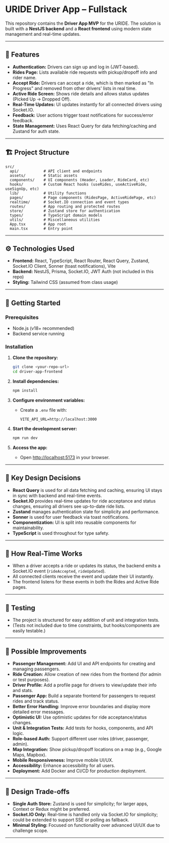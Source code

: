 # URIDE Driver App – Fullstack

This repository contains the **Driver App MVP** for the URIDE. The solution is built with a **NestJS backend** and a **React frontend** using modern state management and real-time updates.

---

## 🚗 Features

- **Authentication:** Drivers can sign up and log in (JWT-based).
- **Rides Page:** Lists available ride requests with pickup/dropoff info and rider name.
- **Accept Ride:** Drivers can accept a ride, which is then marked as "In Progress" and removed from other drivers' lists in real time.
- **Active Ride Screen:** Shows ride details and allows status updates (Picked Up → Dropped Off).
- **Real-Time Updates:** UI updates instantly for all connected drivers using Socket.IO.
- **Feedback:** User actions trigger toast notifications for success/error feedback.
- **State Management:** Uses React Query for data fetching/caching and Zustand for auth state.

---

## 🏗️ Project Structure

```
src/
  api/           # API client and endpoints
  assets/        # Static assets
  components/    # UI components (Header, Loader, RideCard, etc)
  hooks/         # Custom React hooks (useRides, useActiveRide, useSignUp, etc)
  lib/           # Utility functions
  pages/         # Page components (RidesPage, ActiveRidePage, etc)
  realtime/      # Socket.IO connection and event types
  routes/        # App routing and protected routes
  store/         # Zustand store for authentication
  types/         # TypeScript domain models
  utils/         # Miscellaneous utilities
  App.tsx        # App root
  main.tsx       # Entry point
```

---

## ⚙️ Technologies Used

- **Frontend:** React, TypeScript, React Router, React Query, Zustand, Socket.IO Client, Sonner (toast notifications), Vite
- **Backend:** NestJS, Prisma, Socket.IO, JWT Auth (not included in this repo)
- **Styling:** Tailwind CSS (assumed from class usage)

---

## 🚀 Getting Started

### Prerequisites

- Node.js (v18+ recommended)
- Backend service running

### Installation

1. **Clone the repository:**

   ```bash
   git clone <your-repo-url>
   cd driver-app-frontend
   ```

2. **Install dependencies:**

   ```bash
   npm install
   ```

3. **Configure environment variables:**

   - Create a `.env` file with:
     ```
     VITE_API_URL=http://localhost:3000
     ```

4. **Start the development server:**

   ```bash
   npm run dev
   ```

5. **Access the app:**
   - Open [http://localhost:5173](http://localhost:5173) in your browser.

---

## 🧩 Key Design Decisions

- **React Query** is used for all data fetching and caching, ensuring UI stays in sync with backend and real-time events.
- **Socket.IO** provides real-time updates for ride acceptance and status changes, ensuring all drivers see up-to-date ride lists.
- **Zustand** manages authentication state for simplicity and performance.
- **Sonner** is used for user feedback via toast notifications.
- **Componentization:** UI is split into reusable components for maintainability.
- **TypeScript** is used throughout for type safety.

---

## 📝 How Real-Time Works

- When a driver accepts a ride or updates its status, the backend emits a Socket.IO event (`rideAccepted`, `rideUpdated`).
- All connected clients receive the event and update their UI instantly.
- The frontend listens for these events in both the Rides and Active Ride pages.

---

## 🧪 Testing

- The project is structured for easy addition of unit and integration tests.
- (Tests not included due to time constraints, but hooks/components are easily testable.)

---

## 🚦 Possible Improvements

- **Passenger Management:** Add UI and API endpoints for creating and managing passengers.
- **Ride Creation:** Allow creation of new rides from the frontend (for admin or test purposes).
- **Driver Profile:** Add a profile page for drivers to view/update their info and stats.
- **Passenger App:** Build a separate frontend for passengers to request rides and track status.
- **Better Error Handling:** Improve error boundaries and display more detailed error messages.
- **Optimistic UI:** Use optimistic updates for ride acceptance/status changes.
- **Unit & Integration Tests:** Add tests for hooks, components, and API logic.
- **Role-based Auth:** Support different user roles (driver, passenger, admin).
- **Map Integration:** Show pickup/dropoff locations on a map (e.g., Google Maps, Mapbox).
- **Mobile Responsiveness:** Improve mobile UI/UX.
- **Accessibility:** Enhance accessibility for all users.
- **Deployment:** Add Docker and CI/CD for production deployment.

---

## 📄 Design Trade-offs

- **Single Auth Store:** Zustand is used for simplicity; for larger apps, Context or Redux might be preferred.
- **Socket.IO Only:** Real-time is handled only via Socket.IO for simplicity; could be extended to support SSE or polling as fallback.
- **Minimal Styling:** Focused on functionality over advanced UI/UX due to challenge scope.

---
